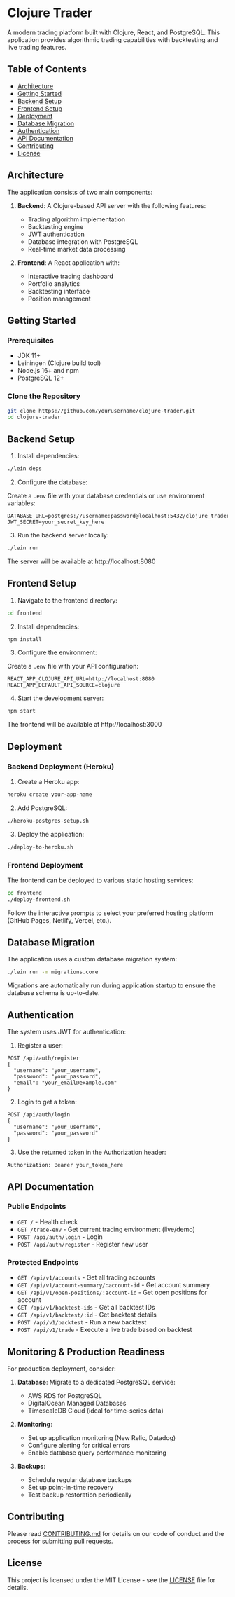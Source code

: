 # Clojure Trader

A modern trading platform built with Clojure, React, and PostgreSQL. This application provides algorithmic trading capabilities with backtesting and live trading features.

## Table of Contents

- [Architecture](#architecture)
- [Getting Started](#getting-started)
- [Backend Setup](#backend-setup)
- [Frontend Setup](#frontend-setup)
- [Deployment](#deployment)
- [Database Migration](#database-migration)
- [Authentication](#authentication)
- [API Documentation](#api-documentation)
- [Contributing](#contributing)
- [License](#license)

## Architecture

The application consists of two main components:

1. **Backend**: A Clojure-based API server with the following features:

   - Trading algorithm implementation
   - Backtesting engine
   - JWT authentication
   - Database integration with PostgreSQL
   - Real-time market data processing

2. **Frontend**: A React application with:
   - Interactive trading dashboard
   - Portfolio analytics
   - Backtesting interface
   - Position management

## Getting Started

### Prerequisites

- JDK 11+
- Leiningen (Clojure build tool)
- Node.js 16+ and npm
- PostgreSQL 12+

### Clone the Repository

```bash
git clone https://github.com/yourusername/clojure-trader.git
cd clojure-trader
```

## Backend Setup

1. Install dependencies:

```bash
./lein deps
```

2. Configure the database:

Create a `.env` file with your database credentials or use environment variables:

```
DATABASE_URL=postgres://username:password@localhost:5432/clojure_trader
JWT_SECRET=your_secret_key_here
```

3. Run the backend server locally:

```bash
./lein run
```

The server will be available at http://localhost:8080

## Frontend Setup

1. Navigate to the frontend directory:

```bash
cd frontend
```

2. Install dependencies:

```bash
npm install
```

3. Configure the environment:

Create a `.env` file with your API configuration:

```
REACT_APP_CLOJURE_API_URL=http://localhost:8080
REACT_APP_DEFAULT_API_SOURCE=clojure
```

4. Start the development server:

```bash
npm start
```

The frontend will be available at http://localhost:3000

## Deployment

### Backend Deployment (Heroku)

1. Create a Heroku app:

```bash
heroku create your-app-name
```

2. Add PostgreSQL:

```bash
./heroku-postgres-setup.sh
```

3. Deploy the application:

```bash
./deploy-to-heroku.sh
```

### Frontend Deployment

The frontend can be deployed to various static hosting services:

```bash
cd frontend
./deploy-frontend.sh
```

Follow the interactive prompts to select your preferred hosting platform (GitHub Pages, Netlify, Vercel, etc.).

## Database Migration

The application uses a custom database migration system:

```bash
./lein run -m migrations.core
```

Migrations are automatically run during application startup to ensure the database schema is up-to-date.

## Authentication

The system uses JWT for authentication:

1. Register a user:

```
POST /api/auth/register
{
  "username": "your_username",
  "password": "your_password",
  "email": "your_email@example.com"
}
```

2. Login to get a token:

```
POST /api/auth/login
{
  "username": "your_username",
  "password": "your_password"
}
```

3. Use the returned token in the Authorization header:

```
Authorization: Bearer your_token_here
```

## API Documentation

### Public Endpoints

- `GET /` - Health check
- `GET /trade-env` - Get current trading environment (live/demo)
- `POST /api/auth/login` - Login
- `POST /api/auth/register` - Register new user

### Protected Endpoints

- `GET /api/v1/accounts` - Get all trading accounts
- `GET /api/v1/account-summary/:account-id` - Get account summary
- `GET /api/v1/open-positions/:account-id` - Get open positions for account
- `GET /api/v1/backtest-ids` - Get all backtest IDs
- `GET /api/v1/backtest/:id` - Get backtest details
- `POST /api/v1/backtest` - Run a new backtest
- `POST /api/v1/trade` - Execute a live trade based on backtest

## Monitoring & Production Readiness

For production deployment, consider:

1. **Database**: Migrate to a dedicated PostgreSQL service:

   - AWS RDS for PostgreSQL
   - DigitalOcean Managed Databases
   - TimescaleDB Cloud (ideal for time-series data)

2. **Monitoring**:

   - Set up application monitoring (New Relic, Datadog)
   - Configure alerting for critical errors
   - Enable database query performance monitoring

3. **Backups**:
   - Schedule regular database backups
   - Set up point-in-time recovery
   - Test backup restoration periodically

## Contributing

Please read [CONTRIBUTING.md](CONTRIBUTING.md) for details on our code of conduct and the process for submitting pull requests.

## License

This project is licensed under the MIT License - see the [LICENSE](LICENSE) file for details.
